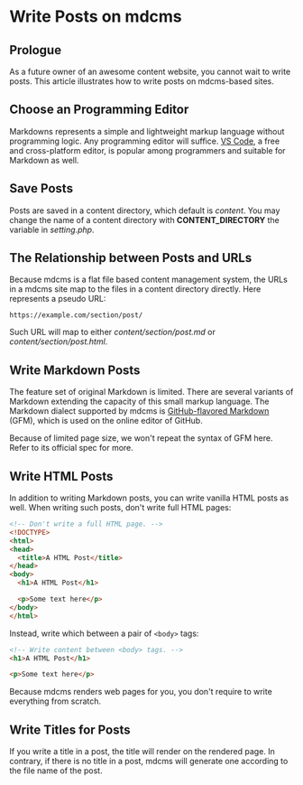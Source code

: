 # Write Posts on mdcms

## Prologue

As a future owner of an awesome content website, you cannot wait to write posts. This article illustrates how to write posts on mdcms-based sites.

## Choose an Programming Editor

Markdowns represents a simple and lightweight markup language without programming logic. Any programming editor will suffice. [VS Code](https://code.visualstudio.com/), a free and cross-platform editor, is popular among programmers and suitable for Markdown as well.

## Save Posts

Posts are saved in a content directory, which default is *content*. You may change the name of a content directory with **CONTENT_DIRECTORY** the variable in *setting.php*.

## The Relationship between Posts and URLs

Because mdcms is a flat file based content management system, the URLs in a mdcms site map to the files in a content directory directly. Here represents a pseudo URL:

```
https://example.com/section/post/
```

Such URL will map to either *content/section/post.md* or *content/section/post.html*.

## Write Markdown Posts

The feature set of original Markdown is limited. There are several variants of Markdown extending the capacity of this small markup language. The Markdown dialect supported by mdcms is [GitHub-flavored Markdown](https://github.github.com/gfm/) (GFM), which is used on the online editor of GitHub.

Because of limited page size, we won't repeat the syntax of GFM here. Refer to its official spec for more.

## Write HTML Posts

In addition to writing Markdown posts, you can write vanilla HTML posts as well. When writing such posts, don't write full HTML pages:

```html
<!-- Don't write a full HTML page. -->
<!DOCTYPE>
<html>
<head>
  <title>A HTML Post</title>
</head>
<body>
  <h1>A HTML Post</h1>

  <p>Some text here</p>
</body>
</html>
```

 Instead, write which between a pair of `<body>` tags:
 
 ```html
<!-- Write content between <body> tags. -->
<h1>A HTML Post</h1>

<p>Some text here</p>
 ```
 
 Because mdcms renders web pages for you, you don't require to write everything from scratch.
 
## Write Titles for Posts

If you write a title in a post, the title will render on the rendered page. In contrary, if there is no title in a post, mdcms will generate one according to the file name of the post.
